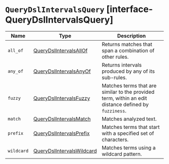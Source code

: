 # `QueryDslIntervalsQuery` [interface-QueryDslIntervalsQuery]

| Name | Type | Description |
| - | - | - |
| `all_of` | [QueryDslIntervalsAllOf](./QueryDslIntervalsAllOf.md) | Returns matches that span a combination of other rules. |
| `any_of` | [QueryDslIntervalsAnyOf](./QueryDslIntervalsAnyOf.md) | Returns intervals produced by any of its sub-rules. |
| `fuzzy` | [QueryDslIntervalsFuzzy](./QueryDslIntervalsFuzzy.md) | Matches terms that are similar to the provided term, within an edit distance defined by `fuzziness`. |
| `match` | [QueryDslIntervalsMatch](./QueryDslIntervalsMatch.md) | Matches analyzed text. |
| `prefix` | [QueryDslIntervalsPrefix](./QueryDslIntervalsPrefix.md) | Matches terms that start with a specified set of characters. |
| `wildcard` | [QueryDslIntervalsWildcard](./QueryDslIntervalsWildcard.md) | Matches terms using a wildcard pattern. |
